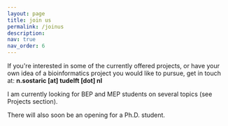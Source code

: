 ```yaml
---
layout: page
title: join us
permalink: /joinus
description: 
nav: true
nav_order: 6
---
```


If you're interested in some of the currently offered projects, or have your own idea of a bioinformatics project you would like to pursue, get in touch at: <b>n.sostaric [at] tudelft [dot] nl</b>

I am currently looking for BEP and MEP students on several topics (see Projects section).

There will also soon be an opening for a Ph.D. student.

